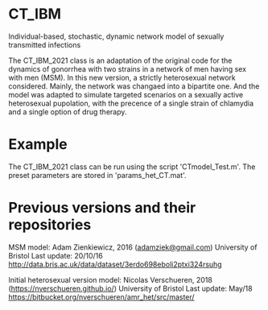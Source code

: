 # CT_IBM
 Individual-based, stochastic, dynamic network model of sexually transmitted infections

The CT_IBM_2021 class is an adaptation of the original code for the dynamics of gonorrhea with two strains in a network of men having sex with men (MSM). 
In this new version, a strictly heterosexual network considered. Mainly, the network was changaed into a bipartite one. And the model was adapted to 
simulate targeted scenarios on a sexually active heterosexual pupolation, with the precence of a single strain of chlamydia and a single option of drug therapy.

# Example
The CT_IBM_2021 class can be run using the script 'CTmodel_Test.m'.
The preset parameters are stored in 'params_het_CT.mat'.


# Previous versions and their repositories
MSM model:  Adam Zienkiewicz, 2016 (adamziek@gmail.com)   University of Bristol
Last update:   20/10/16
http://data.bris.ac.uk/data/dataset/3erdo698eboli2ptxi324rsuhg

Initial heterosexual version model: Nicolas Verschueren, 2018 (https://nverschueren.github.io/)   University of Bristol
Last update:   May/18
https://bitbucket.org/nverschueren/amr_het/src/master/
